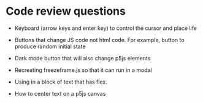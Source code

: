 # Code review questions

- Keyboard (arrow keys and enter key) to control the cursor and place life
- Buttons that change JS code not html code. For example, button to produce random initial state
- Dark mode button that will also change p5js elements

- Recreating freezeframe.js so that it can run in a modal
- Using <a></a> in a block of text that has flex.
- How to center text on a p5js canvas
